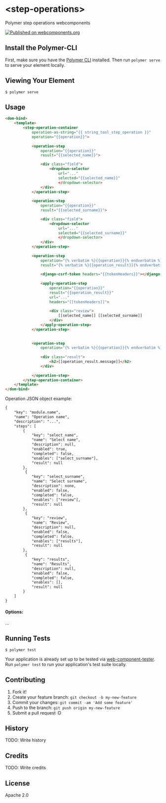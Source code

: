 # \<step-operations\>

Polymer step operations webcomponents

[![Published on webcomponents.org](https://img.shields.io/badge/webcomponents.org-published-blue.svg)](https://www.webcomponents.org/element/owner/my-element)


## Install the Polymer-CLI

First, make sure you have the [Polymer CLI](https://www.npmjs.com/package/polymer-cli) installed. Then run `polymer serve` to serve your element locally.

## Viewing Your Element

```
$ polymer serve
```


## Usage

```html
<dom-bind>
    <template>
        <step-operation-container
            operation-as-string="{{ string_tool_step_operation }}" 
            operation="{{operation}}">
            
            <operation-step
                operation="{{operation}}"
                result="{{selected_name}}">

                <div class="field">
                    <dropdown-selector
                        url="..." 
                        selected="{{selected_name}}"
                        </dropdown-selector>
                </div>
            </operation-step>
            
            <operation-step
                operation="{{operation}}"
                result="{{selected_surname}}">

                <div class="field">
                    <dropdown-selector
                        url="..." 
                        selected="{{selected_surname}}"
                        </dropdown-selector>
                </div>
            </operation-step>
            
            <operation-step
                operation="{% verbatim %}{{operation}}{% endverbatim %}"
                result="{% verbatim %}{{operation_result}}{% endverbatim %}">
                
                <django-csrf-token headers="{{tokenHeaders}}"></django-csrf-token>
                
                <apply-operation-step
                    operation="{{operation}}"
                    result="{{operation_result}}"
                    url="..."
                    headers="[[tokenHeaders]]">
                    
                    <div class="review">
                        [[selected_name]] [[selected_surname]]
                    </div>
                </apply-operation-step>
            </operation-step>
            
            
            <operation-step
                operation="{% verbatim %}{{operation}}{% endverbatim %}">
                
                <div class="result">
                    <h2>[[operation_result.message]]</h2>
                </div>
                
            </operation-step>
        </step-operation-container>
    </template>
</dom-bind>
```

Operation JSON object example:

```html
{
    "key": "module.name",
    "name": "Operation name",
    "description": "...",
    "steps": [
        {
            "key": "select_name",
            "name": "Select name",
            "description": null,
            "enabled": true,
            "completed": false,
            "enables": ["select_surname"],
            "result": null
        },
         {
            "key": "select_surname",
            "name": "Select surname",
            "description": none,
            "enabled": false,
            "completed": false,
            "enables": ["review"],
            "result": null
        },
         {
            "key": "review",
            "name": "Review",
            "description": null,
            "enabled": false,
            "completed": false,
            "enables": ["results"],
            "result": null
        },
         {
            "key": "results",
            "name": "Results",
            "description": null,
            "enabled": false,
            "completed": false,
            "enables": [],
            "result": null
        }
    ]
}
```

#### Options:

...


## Running Tests

```
$ polymer test
```

Your application is already set up to be tested via [web-component-tester](https://github.com/Polymer/web-component-tester). Run `polymer test` to run your application's test suite locally.

## Contributing

1. Fork it!
2. Create your feature branch: `git checkout -b my-new-feature`
3. Commit your changes: `git commit -am 'Add some feature'`
4. Push to the branch: `git push origin my-new-feature`
5. Submit a pull request :D


## History

TODO: Write history


## Credits

TODO: Write credits


## License

Apache 2.0